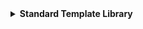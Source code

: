 <details>
  <summary><strong> Standard Template Library </strong></summary>




<details>
  <summary><strong> Giới thiệu </strong></summary>

Standard Template Library (STL) là một tập hợp các thư viện thiết kế để hỗ trợ lập trình tổng quát (generic programming).

STL C++ cung cấp một tập hợp các **template classes** và **functions** để thực hiện nhiều loại **cấu trúc dữ liệu** và các **thuật toán phổ biến**.

STL đã trở thành một phần quan trọng của ngôn ngữ C++ và làm cho việc lập trình trở nên mạnh mẽ, linh hoạt và hiệu quả.

Một số thành phần chính của STL:
+  Containers (Cấu trúc dữ liệu)
+  Iterators (Bộ lặp)
+  Algorithms (Thuật toán)
+  Functors & Lambda

</details>



<details>
  <summary><strong> Container </strong></summary>

Một container là một cấu trúc dữ liệu chứa nhiều phần tử theo một cách cụ thể.

STL cung cấp một số container tiêu biểu giúp lưu trữ và quản lý dữ liệu như:

+  vector
+  list
+  map
+  array
+  stack
+  queue
+  deque


<details>
  <summary><strong> vector </strong></summary>

`std::vector` là một mảng động (dynamic array) trong C++. Nó tự động quản lý bộ nhớ, có thể tăng kích thước khi thêm phần tử mới, và cho phép truy cập ngẫu nhiên như mảng thông thường.

Một số method của vector:
+  `at()`: truy cập để đọc hoặc thay đổi giá trị phần tử của vector.
+  `size()`: trả về kích thước của vector.
+  `resize()`: thay đổi kích thước của vector.
+  `begin()`: trả về một iterator trỏ đến địa chỉ phần tử đầu tiên của vector.
+  `end()`: trả về một iterator trỏ đến địa chỉ sau phần tử cuối cùng của vector.
+  `push_back()`: thêm phần tử vào vị trí cuối của vector.
+  `pop_back()`: xóa phần tử ở vị trí cuối của vector.
+  `insert()`: thêm phần tử vào vị trí bất kỳ.
+  `erase()`: xóa phần tử ở vị trí bất kỳ hoặc xóa các phần tử trong phạm vi được chỉ định.
+  `clear()`: xóa toàn bộ phần tử của vector.

Cú pháp khai báo:
```cpp
vector<data_type> name;  // vector rỗng

vector<data_type> name(size);  // size là số lượng phần tử khởi tạo và giá trị khởi tạo mặc định là 0

vector<data_type> name(size, value);  // value: giá trị khởi tạo cho các phần tử các phần tử sẽ đều có giá trị là value

vector<data_type> name = {1, 2, 3, 4, 5};  // gán sẵn cho các phần tử giá trị riêng tương ứng
```

Chúng ta còn có cách duyệt các phần tử trong vector như sau:
+ Cách 1: Duyệt phần tử bằng cách lặp theo số lượng các phần tử của vector.
```cpp
    for (int i = 0; i < v.size(); ++i)
        cout << v[i] << " ";
```
+ Cách 2: Đối với **C++11** trở đi có thể sử dụng **range-based for loop** tức là cho phép duyệt qua từng phần tử của container (như `vector`, `array`, `map`, …) một cách gọn gàng hơn, không cần viết chỉ số dài dòng nữa.
```cpp
    for (int x : v)   // range-based for loop - C++11
        cout << x << " ";
``` 
+ Cách 3: Duyệt bằng con trỏ bắt đầu bằng trỏ từ phần tử đầu tiên và duyệt đến khi trỏ ngay sau phần tử cuối cùng của `vector`.
```cpp
    for (auto it = v.begin(); it != v.end(); ++it)
        cout << *it << " ";
```

Code kết hợp để xem cách hoạt động:
```cpp
#include <iostream>
#include <vector>
using namespace std;


int main()
{  

vector<int> v1;  // vector rỗng


vector<int> v2(5);  // size là số lượng phần tử khởi tạo và giá trị khởi tạo mặc định là 0
for (int x : v2)   // range-based for loop - C++11
    cout << x << " ";
cout << endl;


vector<int> v3(5, 17);  // value: giá trị khởi tạo cho các phần tử
for (auto it = v3.begin(); it != v3.end(); ++it)
    cout << *it << " ";
cout << endl;


vector<int> v4 = {1, 2, 3, 4, 5};
for (int i = 0; i < v4.size(); ++i)
    cout << v4[i] << " ";
cout << endl;
}
```
Kết quả:
```
0 0 0 0 0 
17 17 17 17 17
1 2 3 4 5
```

</details> 




<details>
  <summary><strong> list </strong></summary>

List là một container trong STL của C++, triển khai dưới dạng danh sách liên kết hai chiều.

Một số đặc điểm quan trọng của list:

+  Truy cập tuần tự: Truy cập các phần tử của list chỉ có thể thực hiện tuần tự, không hỗ trợ truy cập ngẫu nhiên.
+  Hiệu suất chèn và xóa: Chèn và xóa ở bất kỳ vị trí nào trong danh sách có hiệu suất tốt hơn so với vector. Điều này đặc biệt đúng khi thêm/xóa ở giữa danh sách.

<img width="739" height="176" alt="image" src="https://github.com/user-attachments/assets/1363f9ae-eec8-4ec0-a4de-e51759883133" />

Single Linked List: **duyệt 1 chiều** (từ node đầu → node cuối)

Doubly Linked List: 
+  duyệt xuôi: từ node đầu → node cuối: con trỏ **next**
+  duyệt ngược: từ node cuối → node đầu: con trỏ **prev**

Một số method của `list`:
+  `push_back()`: thêm node cuối list
+  `push_front()`: thêm node đầu list
+  `insert()`: thêm node vị trí bất kỳ
+  `pop_back()`: xóa node cuối list
+  `pop_front()`: xóa node đầu list
+  `erase()`: xóa node bất kỳ của list
+  `size()`: trả về kích thước của list
+  `begin()`: địa chỉ node đầu tiên
+  `end()`: sau địa chỉ node cuối cùng

Cú pháp khai báo của `list`:
```cpp
list<data_type> name;                // Tạo một list rỗng
list<data_type> name(1,2,3,4,5);     // Tạo list với các phần tử đã được chỉ định trước
```

Ví dụ minh họa:
```cpp
#include <iostream>
#include <list>
using namespace std;

void Display(list<int> lst)
{   
    // Sử iterator để duyệt qua từng node trong list
    // Duyệt xuôi
    list<int>::iterator it;
    // In ra list ban đầu
    int i = 0;
    for (it = lst.begin(); it != lst.end(); it++){
        cout << "node: " << i++ << ", value: " << *it << endl;
    }

    cout << "------------------\n";
}

void RDisplay(list<int> lst)
{   
    // Sử reverse iterator để duyệt qua từng node trong list
    // Duyệt ngược
    list<int>::reverse_iterator rit;
    // In ra list ban đầu
    int i = 0;
    for (rit = lst.rbegin(); rit != lst.rend(); rit++){
        cout << "node: " << i++ << ", value: " << *rit << endl;
    }

    cout << "------------------\n";
}

int main(int argc, char const *argv[])
{
    list<int> lst{10,10,100};   // Tạo list với 3 node đầu tiên
    Display(lst);

    // Thêm node ở cuối list
    lst.push_back(1);
    lst.push_back(3);
    Display(lst);

    // Thêm node ở đầu list
    lst.push_front(2);
    lst.push_front(4);

    // Duyệt xuôi từng phần tử từ đầu list đến cuối list
    cout << "Duyệt xuôi: " << endl;
    Display(lst);
    // Duyệt ngược từng phần tử từ cuối list đến đầu list
    cout << "Duyệt ngược: " << endl;
    RDisplay(lst);
    

    // Sử dụng size để xác định số lượng node
    cout << "Số lượng node trong list: " << lst.size() << endl;

    return 0;
}
```

```
node: 0, value: 10
node: 1, value: 10
node: 2, value: 100
------------------
node: 0, value: 10
node: 1, value: 10
node: 2, value: 100
node: 3, value: 1
node: 4, value: 3
------------------
Duyệt xuôi:
node: 0, value: 4
node: 1, value: 2
node: 2, value: 10
node: 3, value: 10
node: 4, value: 100
node: 5, value: 1
node: 6, value: 3
------------------
Duyệt ngược:
node: 0, value: 3
node: 1, value: 1
node: 2, value: 100
node: 3, value: 10
node: 4, value: 10
node: 5, value: 2
node: 6, value: 4
------------------
Số lượng node trong list: 7
```

`insert()` và `erase()` là các hàm thêm và xóa node vào vị trí mong muốn trong list, để có thể sử dụng `insert()` và `erase()` thì cần phải xác định được đúng vị trí mà cần thêm. Do đó `insert()` và `erase()` thường dùng chung với thao tác duyệt danh sách.
```cpp
#include <iostream>
#include <list>
using namespace std;

// Hàm thêm node vào vị trí bất kì trong list
void insert_lst(list<int>& lst, int node_num, int value)
{
    // Sử iterator để duyệt qua từng node trong list
    list<int>::iterator it;
    // Duyệt rồi thêm vào
    int i = 0;
    for (it = lst.begin(); it != lst.end(); it++){
        if(i == node_num)
        {
            lst.insert(it,value);   // insert vào node mà it trỏ vào với giá trị là value
            return;
        }
        i++;
    }
}

// Hàm xóa node ở vị trí bất kì trong list
void erase_lst(list<int>& lst, int node_num)
{
    // Sử iterator để duyệt qua từng node trong list
    list<int>::iterator it;
    // Duyệt rồi thêm vào
    int i = 0;
    for (it = lst.begin(); it != lst.end(); it++){
        if(i == node_num)
        {
            lst.erase(it);   // erase node mà it trỏ vào với giá trị là value
            return;
        }
        i++;
    }
}

void Display(list<int> lst)
{   
    // Sử iterator để duyệt qua từng node trong list
    // Duyệt xuôi
    list<int>::iterator it;
    // In ra list ban đầu
    int i = 0;
    for (it = lst.begin(); it != lst.end(); it++){
        cout << "node: " << i++ << ", value: " << *it << endl;
    }

    cout << "------------------\n";
}

void RDisplay(list<int> lst)
{   
    // Sử reverse iterator để duyệt qua từng node trong list
    // Duyệt ngược
    list<int>::reverse_iterator rit;
    // In ra list ban đầu
    int i = 0;
    for (rit = lst.rbegin(); rit != lst.rend(); rit++){
        cout << "node: " << i++ << ", value: " << *rit << endl;
    }

    cout << "------------------\n";
}

int main(int argc, char const *argv[])
{
    list<int> lst{10,10,100};   // Tạo list với 3 node đầu tiên
    Display(lst);

    // Thêm node vào vị trí thứ 2
    insert_lst(lst, 2, 12);
    Display(lst);
    // Thêm node vào vị trí thứ 3
    erase_lst(lst, 3);
    Display(lst);

    // Sử dụng size để xác định số lượng node
    cout << "Số lượng node trong list: " << lst.size() << endl;

    return 0;
}
```

```
node: 0, value: 10
node: 1, value: 10
node: 2, value: 100
------------------
node: 0, value: 10
node: 1, value: 10
node: 2, value: 12
node: 3, value: 100
------------------
node: 0, value: 10
node: 1, value: 10
node: 2, value: 12
------------------
```

</details> 


<details>
  <summary><strong> map </strong></summary>

Map là một container trong STL của C++, cung cấp một cấu trúc dữ liệu ánh xạ **key-value** (tương tự JSON).

Mỗi phần tử trong `std::map` là một `std::pair<const Key, T>`:
+  **Key** là hằng số (không thể thay đổi sau khi thêm vào **map**).
+  **T** là kiểu dữ liệu của giá trị (**value**).

Đặc điểm chính:
+  Các phần tử được tự động sắp xếp theo thứ tự tăng dần theo key
+  Mỗi key chỉ xuất hiện một lần duy nhất.
+  Key không thể thay đổi sau khi được thêm vào map

Các hàm phổ biến:
+  `map[key] = value`: Chèn hoặc cập nhập
+  `map.at(key)`:  Truy cập an toàn, ném exception nếu không có
+  `map.insert({key, value})`:  Chèn nếu chưa có key
+  `map.find(key)`:  Trả về iterator hoặc `map.end()` nếu không thấy
+  `map.erase(key)`:  Xóa phần tử theo key
+  `map.clear()`:  Xóa toàn bộ
+  `map.size()`:  Trả về số phần tử
+  `map.empty()`:  Kiểm tra rỗng

Các cách khai báo map:
+  Cách 1: Khai báo nhiều cặp key-value cùng lúc:
```cpp
map<int, string> m = 
{
    {1, "Chó"},
    {2, "Mèo"}
};
```
+  Cách 2: Khai báo từng cặp key-value:
```cpp
map<int, string> m;
m[3] = "Chuột";
```
Các cách để duyệt dữ liệu trong `map`:
+  Cách 1: Duyệt các phần tử bằng `auto` và `item`:
```cpp
for(const auto &item : m)
{
    cout << "key: "     <<  item.first
         << " value: "   <<  item.second << endl;
}   
```
+  Cách 2: Duyệt các phần tử bằng hai biến đại diện cho **key-value**:
```cpp
for(const auto &[k,v] : m)
{
    cout << "key: "     <<  k
        << " value: "   <<  v << endl;
}   
```

Code minh họa:
```cpp
#include <iostream>
#include <map>
using namespace std;


int main(int argc, char const *argv[])
{
    map<int, string> m = 
    {
        {10, "Chó"},
        {1, "Mèo"}
    };

    m[5] ="Chuột";

    // Cách 1
    for(const auto &item : m)
    {
        cout << "key: "     <<  item.first
             << " value: "   <<  item.second << endl;
    }   

    // Cách 2
    for(const auto &[k,v] : m)
    {
        cout << "key: "     <<  k
            << " value: "   <<  v << endl;
    }   

    return 0;
}
```
```
key: 1 value: Mèo
key: 5 value: Chuột
key: 10 value: Chó
key: 1 value: Mèo
key: 5 value: Chuột
key: 10 value: Chó
```
Mặc dù `key` được khai báo theo thứ tự `10`, `1`, `5` nhưng khi in ra sẽ được sắp xếp theo thứ tự từ bé đến lớn theo giá trị `key`

Sử dụng hàm `insert()` và `erase()` để thêm và xóa theo `key`
```cpp
#include <iostream>
#include <map>
using namespace std;


int main(int argc, char const *argv[])
{
    map<int, string> m = 
    {
        {10, "Chó"},
        {1, "Mèo"}
    };

    m[5] ="Chuột";

    for(const auto &item : m)
    {
        cout << "key: "     <<  item.first
             << " value: "   <<  item.second << endl;
    }
    cout << "--------------------------" << endl;

    // Thêm key-value nếu chưa có key
    m.insert({3,"Chim"});
    // Xóa key-value dựa theo key
    m.erase(10);


    for(const auto &item : m)
    {
        cout << "key: "     <<  item.first
             << " value: "   <<  item.second << endl;
    }   

    return 0;
}
```
```
key: 1 value: Mèo
key: 5 value: Chuột
key: 10 value: Chó
--------------------------
key: 1 value: Mèo
key: 3 value: Chim
key: 5 value: Chuột
```

</details>
</details>





<details>
  <summary><strong> Lambda Expression </strong></summary>

**Lambda** là một hàm ẩn danh (**anonymous function**), tức là một hàm không cần tên và có thể khai báo ngay tại nơi cần dùng.
Cú pháp:
```cpp
[capture](parameter_lists) -> return_type
{
    // function body
}

[capture](parameter_lists)
{
    // function body
}
```
Trong đó:

📍  **parameter_lists**: danh sách tham số (giống hàm toàn cục).

📍  **return_type**: kiểu trả về (có thể tự động suy diễn, thường không cần ghi rõ).

📍  **{...}**: thân hàm.

📍  **capture**: cho biết cách sử dụng các biến xung quanh lambda:
+  **[<name_variable>]**: truyền giá trị của biến cụ thể sẽ sử dụng.
+  **[=]**: truyền giá trị tất cả các biến xung quanh.
+  **[&<name_variable>]**	: truyền tham chiếu của biến cụ thể
+  **[&]**: truyền tham chiếu của tất cả biến xung quanh
+  Phối hợp các dạng trên.

```cpp
#include <iostream>
using namespace std;


int main(int argc, char const *argv[])
{
    []()
    {
        cout << "This is lamda expression" << endl;
    };

    return 0;
}
```
Ở đấy ta có khai báo một hàm lamda đơn giản và là khai báo cục bộ. Nếu chỉ khai báo không thì không thể sử dụng do đó ta phải tìm cách gọi hàm. Có hai cách để làm điều đó:
+  Cách 1: Lưu trữ lamda vào một biến bất kì
```cpp
#include <iostream>
using namespace std;


int main(int argc, char const *argv[])
{
    auto l = []()   // Kiểu dữ liệu của l là kiểu void
    {
        cout << "This is lamda expression" << endl;
    };

    l();
    
    return 0;
}
```
```
This is lamda expression
```
+  Cách 2: Kết hợp với toán tử gọi hàm ngay sau khi khai báo lamda xong
```cpp
#include <iostream>
using namespace std;


int main(int argc, char const *argv[])
{
    []()    // Kiểu dữ liệu của l là kiểu void
    {
        cout << "This is lamda expression" << endl;
    }();

    return 0;
}
```
```
This is lamda expression
```

Các đặc điểm khác của lamda:
```cpp
#include <iostream>
using namespace std;


int main(int argc, char const *argv[])
{
    int x = 10;
    int y = 20;

    // bắt theo giá trị (copy)
    [x]() 
    {
        cout << "x in lamda = " << x + 5 << endl;
    }();
    cout << "x origin = " << x << endl << "------------------------------" << endl;

    // bắt theo tham chiếu (reference)
    [&y]() 
    {
        y += 5;
        cout << "y in lamda = " << y + 15 << endl;
    }();
    cout << "y origin = " << y << endl << "------------------------------" << endl;

    // bắt tất cả theo giá trị
    [=]() 
    {
        cout << x + y << endl;
    }();
    cout << "------------------------------" << endl;

    // bắt tất cả theo tham chiếu
    [&]() 
    {
        x += 1;
        y += 1;
        cout << "x in lamda = " << x << endl;
        cout << "y in lamda = " << y << endl;
    }();
    cout << "x origin = " << x << endl; 
    cout << "y origin = " << y << endl;

}
```
```
x in lamda = 15
x origin = 10
------------------------------
y in lamda = 40
y origin = 25
------------------------------
35
------------------------------
x in lamda = 11
y in lamda = 26
x origin = 11
y origin = 26
```
</details>




</details>
